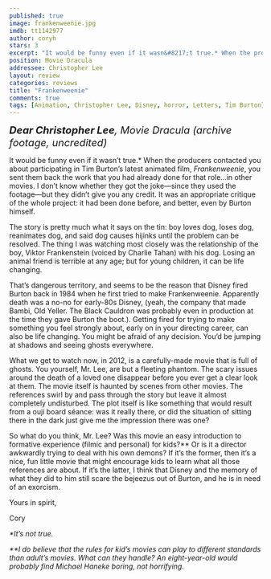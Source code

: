 ```yaml
---
published: true
image: frankenweenie.jpg
imdb: tt1142977
author: coryh
stars: 3
excerpt: "It would be funny even if it wasn&#8217;t true.* When the producers contacted you about participating in Tim Burton&#8217;s latest animated film, <em>Frankenweenie</em>, you sent them back the work that you had already done for that role&#8230;in other movies. I don&#8217;t know whether they got the joke&mdash;since they used the footage&mdash;but they didn&#8217;t give you any credit. It was an appropriate critique of the whole project: it had been done before, and better, even by Burton himself."
position: Movie Dracula
addressee: Christopher Lee
layout: review
categories: reviews
title: "Frankenweenie"
comments: true
tags: [Animation, Christopher Lee, Disney, horror, Letters, Tim Burton]
---
```

<p class="Body1"><em style="font-size:120%;"><span style="font-size:120%;"><strong>Dear Christopher Lee</strong>, Movie Dracula (archive footage, uncredited)</span></em></p>
<p class="Body1">It would be funny even if it wasn&#8217;t true.* When the producers contacted you about participating in Tim Burton&#8217;s latest animated film, <em>Frankenweenie</em>, you sent them back the work that you had already done for that role&#8230;in other movies. I don&#8217;t know whether they got the joke&mdash;since they used the footage&mdash;but they didn&#8217;t give you any credit. It was an appropriate critique of the whole project: it had been done before, and better, even by Burton himself.</p>
<p class="Body1">The story is pretty much what it says on the tin: boy loves dog, loses dog, reanimates dog, and said dog causes hijinks until the problem can be resolved. The thing I was watching most closely was the relationship of the boy, Viktor Frankenstein (voiced by Charlie Tahan) with his dog. Losing an animal friend is terrible at any age; but for young children, it can be life changing.</p>
<p class="Body1">That&rsquo;s dangerous territory, and seems to be the reason that Disney fired Burton back in 1984 when he first tried to make Frankenweenie. Apparently death was a no-no for early-80s Disney, (yeah, the company that made Bambi, Old Yeller. The Black Cauldron was probably even in production at the time they gave Burton the boot.). Getting fired for trying to make something you feel strongly about, early on in your directing career, can also be life changing. You might be afraid of any decision. You&rsquo;d be jumping at shadows and seeing ghosts everywhere.</p>
<p class="Body1">What we get to watch now, in 2012, is a carefully-made movie that is full of ghosts. You yourself, Mr. Lee, are but a fleeting phantom. The scary issues around the death of a loved one disappear before you ever get a clear look at them. The movie itself is haunted by scenes from other movies. The references swirl by and pass through the story but leave it almost completely undisturbed. The plot itself is like something that would result from a ouji board s&eacute;ance: was it really there, or did the situation of sitting there in the dark just give me the impression there was one?&nbsp;</p>
<p class="Body1">So what do you think, Mr. Lee? Was this movie an easy introduction to formative experience (filmic and personal) for kids?** Or is it a director awkwardly trying to deal with his own demons? If it&rsquo;s the former, then it&rsquo;s a nice, fun little movie that might encourage kids to learn what all those references are about. If it&rsquo;s the latter, I think that Disney and the memory of what they did to him still scare the bejeezus out of Burton, and he is in need of an exorcism.&nbsp;</p>
<p class="Body1">Yours in spirit,&nbsp;</p>
<p class="Body1">Cory</p>
<p class="Body1"><em>*It&#8217;s not true.</em></p>
<p class="Body1"><em>**I do believe that the rules for kid&rsquo;s movies can play to different standards than adult&rsquo;s movies. What can they handle? An eight-year-old would probably find Michael Haneke boring, not horrifying.&nbsp;</em></p></div>
